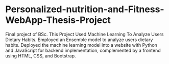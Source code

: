 # Personalized-nutrition-and-Fitness-WebApp-Thesis-Project
Final project of BSc. This Project Used Machine Learning To Analyze Users Dietary Habits. Employed an Ensemble model to analyze users dietary habits. Deployed the machine learning model into a website with Python and JavaScript for backend implementation, complemented by a frontend using HTML, CSS, and Bootstrap.
